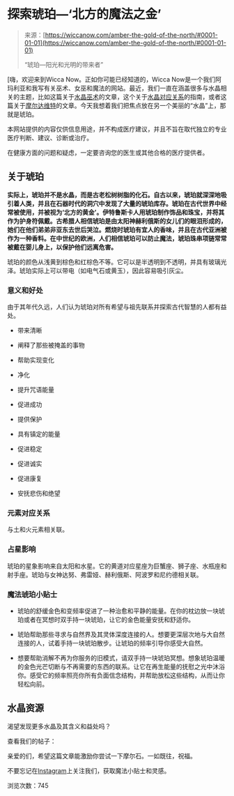 <!--yml

分类：未分类

日期：2024年06月12日 20:04:34

-->

# 探索琥珀—‘北方的魔法之金’

> 来源：[https://wiccanow.com/amber-the-gold-of-the-north/#0001-01-01](https://wiccanow.com/amber-the-gold-of-the-north/#0001-01-01)
> 
> “琥珀—阳光和光明的带来者”

[嗨，欢迎来到Wicca Now。正如你可能已经知道的，Wicca Now是一个我们阿玛利亚和我写有关巫术、女巫和魔法的网站。最近，我们一直在涵盖很多与水晶相关的主题，比如这篇关于[水晶巫术](https://wiccanow.com/crystal-witchcraft/)的文章，这个关于[水晶对应关系](https://wiccanow.com/crystal-correspondences/)的指南，或者这篇关于[摩尔达维特](https://wiccanow.com/moldavite-the-spiritual-synergist/)的文章。今天我想着我们把焦点放在另一个美丽的“水晶”上，那就是琥珀。

本网站提供的内容仅供信息用途，并不构成医疗建议，并且不旨在取代独立的专业医疗判断、建议、诊断或治疗。

在健康方面的问题和疑虑，一定要咨询您的医生或其他合格的医疗提供者。

## 关于琥珀

**实际上，琥珀并不是水晶，而是古老松树树脂的化石。自古以来，琥珀就深深地吸引着人类，并且在石器时代的洞穴中发现了大量的琥珀库存。琥珀在古代世界中经常被使用，并被视为‘北方的黄金’。伊特鲁斯卡人用琥珀制作饰品和珠宝，并将其作为护身符佩戴。古希腊人相信琥珀是由太阳神赫利俄斯的女儿们的眼泪形成的，她们在他们弟弟非亚东去世后哭泣。燃烧时琥珀有宜人的香味，并且在古代亚洲被作为一种香料。在中世纪的欧洲，人们相信琥珀可以防止魔法，琥珀珠串项链常常被戴在婴儿身上，以保护他们远离危害。**

琥珀的颜色从浅黄到棕色和红棕色不等。它可以是半透明到不透明，并具有玻璃光泽。琥珀实际上可以带电（如电气石或黄玉），因此容易吸引灰尘。

### 意义和好处

由于其年代久远，人们认为琥珀对所有希望与祖先联系并探索古代智慧的人都有益处。

+   带来清晰

+   阐释了那些被掩盖的事物

+   帮助实现变化

+   净化

+   提升咒语能量

+   促进成功

+   提供保护

+   具有镇定的能量

+   促进稳定

+   促进诚实

+   促进康复

+   安抚悲伤和绝望

### 元素对应关系

与土和火元素相关联。

### 占星影响

琥珀的星象影响来自太阳和水星。它的黄道对应星座为巨蟹座、狮子座、水瓶座和射手座。琥珀与女神达努、弗雷娅、赫利俄斯、阿波罗和尼约德相关联。

### 魔法琥珀小贴士

+   琥珀的舒缓金色和变频率促进了一种治愈和平静的能量。在你的枕边放一块琥珀或者在冥想时双手持一块琥珀，让它的金色能量安抚和舒适你。

+   琥珀帮助那些寻求与自然界及其灵体深度连接的人。想要更深层次地与大自然连接的人，试着手持一块琥珀散步。让琥珀的频率引导你感受大自然。

+   想要帮助消解不再为你服务的旧模式，请双手持一块琥珀冥想。想象琥珀温暖的金色光芒切断与不再需要的东西的联系。让它在再生能量的抚慰之光中沐浴你。感受它的频率照亮你所有负面信念结构，并帮助放松这些结构，从而让你轻松向前。

## 水晶资源

渴望发现更多水晶及其含义和益处吗？

查看我们的帖子：

亲爱的们，希望这篇文章能激励你尝试一下摩尔石。一如既往，祝福。

不要忘记在[Instagram](https://www.instagram.com/witches.of.insta/)上关注我们，获取魔法小贴士和灵感。

浏览次数：745
